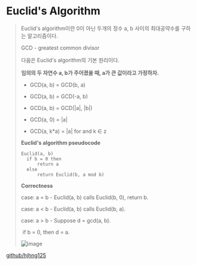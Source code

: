 # Euclid's Algorithm

> Euclid's algorithm이란 0이 아닌 두개의 정수 a, b 사이의 최대공약수를 구하는 알고리즘이다.
>
> GCD - greatest common divisor
>
> 다음은 Euclid's algorithm의 기본 원리이다.
>
> 
>
> **임의의 두 자연수 a, b가 주어졌을 때,  a가 큰 값이라고 가정하자.**
>
> * GCD(a, b) = GCD(b, a)
>
> * GCD(a, b) = GCD(-a, b)
>
> * GCD(a, b) = GCD(|a|, |b|)
>
> * GCD(a, 0) = |a|
>
> * GCD(a, k*a) = |a| for and k ∈ z
>
>   
>
>  **Euclid's algorithm pseudocode**
>
> ```
> Euclid(a, b)
> 	if b = 0 then
> 		return a
> 	else 
> 		return Euclid(b, a mod b)
> ```
>
> 
>
> **Correctness**
>
> case: a = b - Euclid(a, b) calls Euclid(b, 0), return b.
>
> case: a < b - Euclid(a, b) calls Euclid(b, a).
>
> case: a > b - Suppose d = gcd(a, b). 
>
> ​			if b = 0, then d = a. 
>
> ![image](C:\Users\HJH\Desktop\image.PNG)

[github/hjhng125](https://github.com/hjhng125/Algorithm/blob/master/GC_Algorithm/Euclid's%20Algorithm.cpp)



